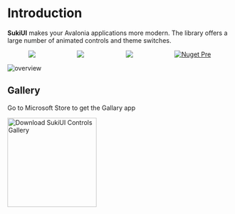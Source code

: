 # Introduction

**SukiUI** makes your Avalonia applications more modern. The library offers a large number of animated controls and theme switches.

<div style="display: flex;justify-content: space-around;">
<img src="https://img.shields.io/github/stars/kikipoulet/SukiUI?style=for-the-badge"/>
<img src="https://img.shields.io/github/forks/kikipoulet/SukiUI?style=for-the-badge"/>
<img src="https://img.shields.io/github/commit-activity/m/kikipoulet/SukiUI
?style=for-the-badge"/>
<a href="https://www.nuget.org/packages/SukiUI"><img src="https://img.shields.io/nuget/vpre/SukiUI?style=for-the-badge" alt="Nuget Pre"/></a> 
</div>

![overview](https://github.com/user-attachments/assets/00622266-dbb8-4c05-8d1f-782483f4ca14)


## Gallery

Go to Microsoft Store to get the Gallary app

<a href="https://apps.microsoft.com/detail/9NM01BJ6JTTF?hl=en-us&gl=US">
   <img src="https://get.microsoft.com/images/en-us%20dark.svg" width="200" alt="Download SukiUI Controls Gallery" />
</a>
